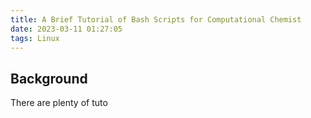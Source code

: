 ```yaml
---
title: A Brief Tutorial of Bash Scripts for Computational Chemist
date: 2023-03-11 01:27:05
tags: Linux
---
```



## Background

There are plenty of tuto